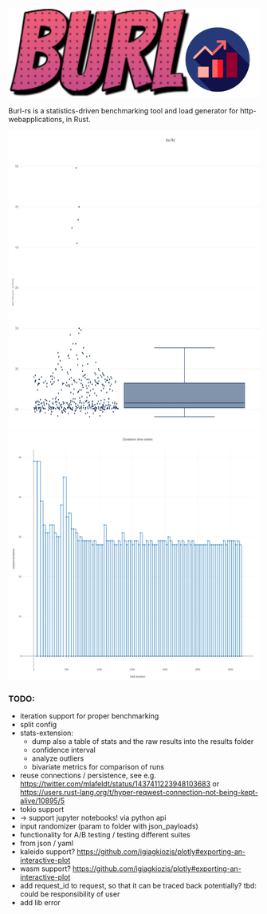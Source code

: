 ![Burl-rs](./resources/burl_logo.svg)

Burl-rs is a statistics-driven benchmarking tool and load generator for http-webapplications, in Rust.

<img src="./resources/box_plot.jpg" width="700" height="600" />
<img src="./resources/durations_timeseries.png" width="700" height="500" />


### TODO:
* iteration support for proper benchmarking
* split config
* stats-extension:
    * dump also a table of stats and the raw results into the results folder 
    * confidence interval
    * analyze outliers
    * bivariate metrics for comparison of runs
* reuse connections / persistence, see e.g. https://twitter.com/mlafeldt/status/1437411223948103683 or https://users.rust-lang.org/t/hyper-reqwest-connection-not-being-kept-alive/10895/5
* tokio support 
* -> support jupyter notebooks! via python api
* input randomizer (param to folder with json_payloads)
* functionality for A/B testing / testing different suites
* from json / yaml
* kaleido support? https://github.com/igiagkiozis/plotly#exporting-an-interactive-plot
* wasm support? https://github.com/igiagkiozis/plotly#exporting-an-interactive-plot
* add request_id to request, so that it can be traced back potentially? tbd: could be responsibility of user
* add lib error
